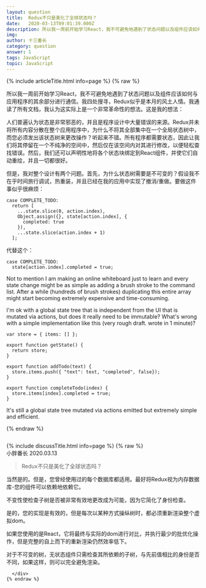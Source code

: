 ```yaml
---
layout: question
title:  Redux不只是美化了全球状态吗？
date:   2020-03-13T09:01:39.000Z
description: 所以我一周前开始学习React，我不可避免地遇到了状态问题以及组件应该如何与应用程序的其余部分进行通信。我四处搜寻，Redux似乎是本月的风土人情。我通读...
img: 
author: 十三番长
category: question
answer: 1
tags: JavaScript
topic: JavaScript
---
```

<div class="article-root">
  <div class="article">
    {% include articleTitle.html info=page %}
    {% raw %}
    <div class="article-content"><p><font style="vertical-align: inherit;"><font style="vertical-align: inherit;">所以我一周前开始学习React，我不可避免地遇到了状态问题以及组件应该如何与应用程序的其余部分进行通信。</font><font style="vertical-align: inherit;">我四处搜寻，Redux似乎是本月的风土人情。</font><font style="vertical-align: inherit;">我通读了所有文档，我认为这实际上是一个非常革命性的想法。</font><font style="vertical-align: inherit;">这是我的想法：</font></font></p>

<p><font style="vertical-align: inherit;"><font style="vertical-align: inherit;">人们普遍认为状态是非常邪恶的，并且是程序设计中大量错误的来源。</font><font style="vertical-align: inherit;">Redux并未将所有内容分散在整个应用程序中，为什么不将其全部集中在一个全局状态树中，而您必须发出该状态树来更改操作？</font><font style="vertical-align: inherit;">听起来不错。</font><font style="vertical-align: inherit;">所有程序都需要状态，因此让我们将其停留在一个不纯净的空间中，然后仅在该空间内对其进行修改，以便轻松查找错误。</font><font style="vertical-align: inherit;">然后，我们还可以声明性地将各个状态块绑定到React组件，并使它们自动重绘，并且一切都很好。</font></font></p>

<p><font style="vertical-align: inherit;"><font style="vertical-align: inherit;">但是，我对整个设计有两个问题。</font><font style="vertical-align: inherit;">首先，为什么状态树需要是不可变的？</font><font style="vertical-align: inherit;">假设我不在乎时间旅行调试，热重装，并且已经在我的应用中实现了撤消/重做。</font><font style="vertical-align: inherit;">要做这件事似乎很麻烦：</font></font></p>

<pre><code>case COMPLETE_TODO:<font></font>
  return [<font></font>
    ...state.slice(0, action.index),<font></font>
    Object.assign({}, state[action.index], {<font></font>
      completed: true<font></font>
    }),<font></font>
    ...state.slice(action.index + 1)<font></font>
  ];<font></font>
</code></pre>

<p><font style="vertical-align: inherit;"><font style="vertical-align: inherit;">代替这个：</font></font></p>

<pre><code>case COMPLETE_TODO:<font></font>
  state[action.index].completed = true;<font></font>
</code></pre>

<p>Not to mention I am making an online whiteboard just to learn and every state change might be as simple as adding a brush stroke to the command list. After a while (hundreds of brush strokes) duplicating this entire array might start becoming extremely expensive and time-consuming.</p>

<p>I'm ok with a global state tree that is independent from the UI that is mutated via actions, but does it really need to be immutable? What's wrong with a simple implementation like this (very rough draft. wrote in 1 minute)?</p>

<pre><code>var store = { items: [] };<font></font>
<font></font>
export function getState() {<font></font>
  return store;<font></font>
}<font></font>
<font></font>
export function addTodo(text) {<font></font>
  store.items.push({ "text": text, "completed", false});<font></font>
}<font></font>
<font></font>
export function completeTodo(index) {<font></font>
  store.items[index].completed = true;<font></font>
}<font></font>
</code></pre>

<p>It's still a global state tree mutated via actions emitted but extremely simple and efficient.</p></div>
    {% endraw %}
  </div>
  <p style="height: 0;width:0;overflow: hidden;"> 第1450篇《Redux不只是美化了全球状态吗？》来自Winter(https://github.com/aiyld/aiyld.github.io)的站点</p>
  <div class="discuss-wrapper">
    {% include discussTitle.html info=page %}
    {% raw %}
    <div class="discuss-item">
        <div class="discuss-parent">
          <div class="discuss-meta">
            <span class="discuss-user">小胖番长</span>
            <span class="discuss-time">2020.03.13</span>
          </div>
          <div class="discuss-comment"><blockquote>
  <p><font style="vertical-align: inherit;"><font style="vertical-align: inherit;">Redux不只是美化了全球状态吗？</font></font></p>
</blockquote>

<p><font style="vertical-align: inherit;"><font style="vertical-align: inherit;">当然是的。</font><font style="vertical-align: inherit;">但是，您曾经使用过的每个数据库都适用。</font><font style="vertical-align: inherit;">最好将Redux视为内存数据库-您的组件可以依赖地依赖它。</font></font></p>

<p><font style="vertical-align: inherit;"><font style="vertical-align: inherit;">不变性使检查子树是否被非常有效地更改成为可能，因为它简化了身份检查。 </font></font></p>

<p><font style="vertical-align: inherit;"><font style="vertical-align: inherit;">是的，您的实现是有效的，但是每次以某种方式操纵树时，都必须重新渲染整个虚拟dom。 </font></font></p>

<p><font style="vertical-align: inherit;"><font style="vertical-align: inherit;">如果您使用的是React，它将最终与实际的dom进行对比，并执行最少的批优化操作，但是完整的自上而下的重新渲染仍然效率低下。 </font></font></p>

<p><font style="vertical-align: inherit;"><font style="vertical-align: inherit;">对于不可变的树，无状态组件只需检查其所依赖的子树，与先前值相比的身份是否不同，如果这样，则可以完全避免渲染。</font></font></p></div>
        </div>
        
      </div>
    {% endraw %}
  </div>
<div>
